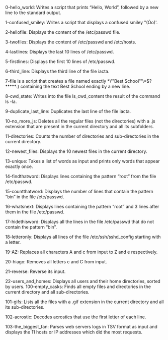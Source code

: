 0-hello_world: Writes a script that prints “Hello, World”, followed by a new line to the standard output.

1-confused_smiley: Writes a script that displays a confused smiley "(Ôo)'.

2-hellofile: Displays the content of the /etc/passwd file.

3-twofiles: Displays the content of /etc/passwd and /etc/hosts.

4-lastlines: Displays the last 10 lines of /etc/passwd.

5-firstlines: Displays the first 10 lines of /etc/passwd.

6-third_line: Displays the third line of the file iacta.

7-file is a script that creates a file named exactly \*\\'"Best School"\'\\*$\?\*\*\*\*\*:) containing the text Best School ending by a new line.

8-cwd_state: Writes into the file ls_cwd_content the result of the command ls -la.

9-duplicate_last_line: Duplicates the last line of the file iacta.

10-no_more_js: Deletes all the regular files (not the directories) with a .js extension that are present in the current directory and all its subfolders.

11-directories: Counts the number of directories and sub-directories in the current directory.

12-newest_files: Displays the 10 newest files in the current directory.

13-unique: Takes a list of words as input and prints only words that appear exactly once.

14-findthatword: Displays lines containing the pattern “root” from the file /etc/passwd.

15-countthatword: Displays the number of lines that contain the pattern “bin” in the file /etc/passwd.

16-whatsnext: Displays lines containing the pattern “root” and 3 lines after them in the file /etc/passwd.

17-hidethisword: Displays all the lines in the file /etc/passwd that do not contain the pattern “bin”.

18-letteronly: Displays all lines of the file /etc/ssh/sshd_config starting with a letter.

19-AZ: Replaces all characters A and c from input to Z and e respectively.

20-hiago: Removes all letters c and C from input.

21-reverse: Reverse its input.

22-users_and_homes: Displays all users and their home directories, sorted by users.
100-empty_casks: Finds all empty files and directories in the current directory and all sub-directories.

101-gifs: Lists all the files with a .gif extension in the current directory and all its sub-directories.

102-acrostic: Decodes acrostics that use the first letter of each line.

103-the_biggest_fan: Parses web servers logs in TSV format as input and displays the 11 hosts or IP addresses which did the most requests.